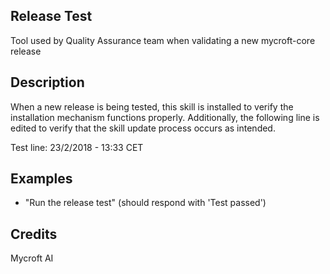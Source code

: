 ## Release Test
Tool used by Quality Assurance team when validating a new mycroft-core release

## Description 
When a new release is being tested, this skill is installed to verify the
installation mechanism functions properly.  Additionally, the following line
is edited to verify that the skill update process occurs as intended.

Test line:  23/2/2018 - 13:33 CET

## Examples 
* "Run the release test" (should respond with 'Test passed')

## Credits 
Mycroft AI
